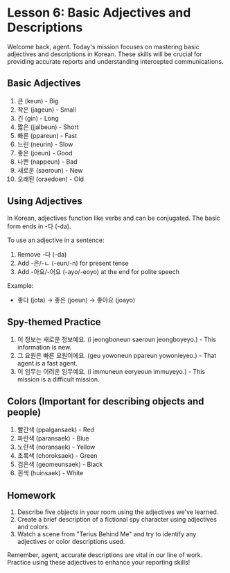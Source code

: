 # Lesson 6: Basic Adjectives and Descriptions

Welcome back, agent. Today's mission focuses on mastering basic adjectives and descriptions in Korean. These skills will be crucial for providing accurate reports and understanding intercepted communications.

## Basic Adjectives

1. 큰 (keun) - Big
2. 작은 (jageun) - Small
3. 긴 (gin) - Long
4. 짧은 (jjalbeun) - Short
5. 빠른 (ppareun) - Fast
6. 느린 (neurin) - Slow
7. 좋은 (joeun) - Good
8. 나쁜 (nappeun) - Bad
9. 새로운 (saeroun) - New
10. 오래된 (oraedoen) - Old

## Using Adjectives

In Korean, adjectives function like verbs and can be conjugated. The basic form ends in -다 (-da).

To use an adjective in a sentence:
1. Remove -다 (-da)
2. Add -은/-ㄴ (-eun/-n) for present tense
3. Add -아요/-어요 (-ayo/-eoyo) at the end for polite speech

Example:
- 좋다 (jota) → 좋은 (joeun) → 좋아요 (joayo)

## Spy-themed Practice

1. 이 정보는 새로운 정보예요. (i jeongboneun saeroun jeongboyeyo.) - This information is new.
2. 그 요원은 빠른 요원이에요. (geu yowoneun ppareun yowonieyeo.) - That agent is a fast agent.
3. 이 임무는 어려운 임무예요. (i immuneun eoryeoun immuyeyo.) - This mission is a difficult mission.

## Colors (Important for describing objects and people)

1. 빨간색 (ppalgansaek) - Red
2. 파란색 (paransaek) - Blue
3. 노란색 (noransaek) - Yellow
4. 초록색 (choroksaek) - Green
5. 검은색 (geomeunsaek) - Black
6. 흰색 (huinsaek) - White

## Homework

1. Describe five objects in your room using the adjectives we've learned.
2. Create a brief description of a fictional spy character using adjectives and colors.
3. Watch a scene from "Terius Behind Me" and try to identify any adjectives or color descriptions used.

Remember, agent, accurate descriptions are vital in our line of work. Practice using these adjectives to enhance your reporting skills!
